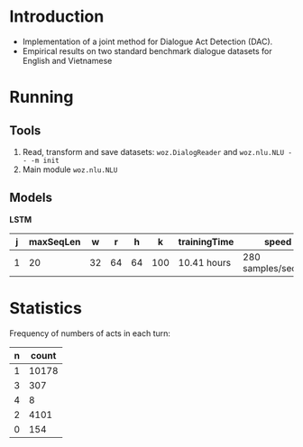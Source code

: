 # Introduction

- Implementation of a joint method for Dialogue Act Detection (DAC).
- Empirical results on two standard benchmark dialogue datasets for English and Vietnamese

# Running

## Tools

1. Read, transform and save datasets: `woz.DialogReader` and `woz.nlu.NLU -- -m init`
2. Main module `woz.nlu.NLU`

## Models

**LSTM**

| j | maxSeqLen | w | r | h | k | trainingTime | speed | devAcc |
| --- | --- | --- | --- | --- | --- | --- | --- | --- |
| 1 | 20 | 32 | 64 | 64 | 100 | 10.41 hours | 280 samples/second | 0.9211 | 


# Statistics

Frequency of numbers of acts in each turn:

|  n|count|
|---|-----|
|  1|10178|
|  3|  307|
|  4|    8|
|  2| 4101|
|  0|  154|
